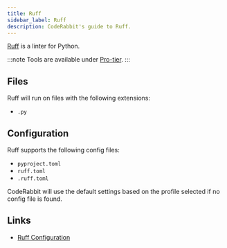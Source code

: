 ```yaml
---
title: Ruff
sidebar_label: Ruff
description: CodeRabbit's guide to Ruff.
---
```


[Ruff](https://docs.astral.sh/ruff/) is a linter for Python.

:::note
Tools are available under [Pro-tier](https://coderabbit.ai/pricing).
:::

## Files

Ruff will run on files with the following extensions:

- `.py`

## Configuration

Ruff supports the following config files:

- `pyproject.toml`
- `ruff.toml`
- `.ruff.toml`

CodeRabbit will use the default settings based on the profile selected if no config file is found.

## Links

- [Ruff Configuration](https://docs.astral.sh/ruff/configuration/)
